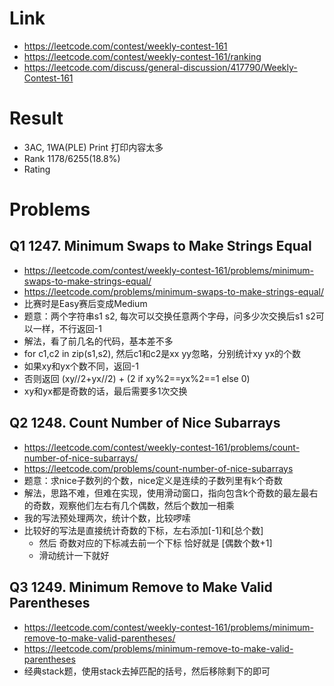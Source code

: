 # Link
- https://leetcode.com/contest/weekly-contest-161
- https://leetcode.com/contest/weekly-contest-161/ranking
- https://leetcode.com/discuss/general-discussion/417790/Weekly-Contest-161

# Result
- 3AC, 1WA(PLE) Print 打印内容太多
- Rank 1178/6255(18.8%)
- Rating

# Problems
## Q1 1247. Minimum Swaps to Make Strings Equal
- https://leetcode.com/contest/weekly-contest-161/problems/minimum-swaps-to-make-strings-equal/
- https://leetcode.com/problems/minimum-swaps-to-make-strings-equal/
- 比赛时是Easy赛后变成Medium
- 题意：两个字符串s1 s2, 每次可以交换任意两个字母，问多少次交换后s1 s2可以一样，不行返回-1
- 解法，看了前几名的代码，基本差不多
- for c1,c2 in zip(s1,s2), 然后c1和c2是xx yy忽略，分别统计xy yx的个数
- 如果xy和yx个数不同，返回-1
- 否则返回 (xy//2+yx//2) + (2 if xy%2==yx%2==1 else 0)
- xy和yx都是奇数的话，最后需要多1次交换

## Q2 1248. Count Number of Nice Subarrays
- https://leetcode.com/contest/weekly-contest-161/problems/count-number-of-nice-subarrays/
- https://leetcode.com/problems/count-number-of-nice-subarrays
- 题意：求nice子数列的个数，nice定义是连续的子数列里有k个奇数
- 解法，思路不难，但难在实现，使用滑动窗口，指向包含k个奇数的最左最右的奇数，观察他们左右有几个偶数，然后个数加一相乘
- 我的写法预处理两次，统计个数，比较啰嗦
- 比较好的写法是直接统计奇数的下标，左右添加[-1]和[总个数]
    - 然后 奇数对应的下标减去前一个下标 恰好就是 [偶数个数+1]
    - 滑动统计一下就好

## Q3 1249. Minimum Remove to Make Valid Parentheses
- https://leetcode.com/contest/weekly-contest-161/problems/minimum-remove-to-make-valid-parentheses/
- https://leetcode.com/problems/minimum-remove-to-make-valid-parentheses
- 经典stack题，使用stack去掉匹配的括号，然后移除剩下的即可